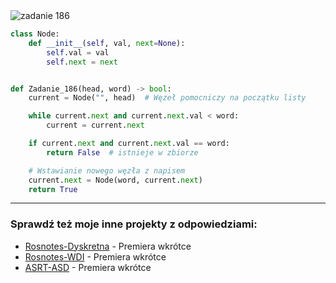 <picture>
  <source srcset="../../srt/zbior_zadan/186.png" media="(prefers-color-scheme: light)">
  <source srcset="../../srt/zbior_zadan/black_186.png" media="(prefers-color-scheme: dark)">
  <img src="../../srt/zbior_zadan/black_186.png" alt="zadanie 186">
</picture>

```python
class Node:
    def __init__(self, val, next=None):
        self.val = val
        self.next = next


def Zadanie_186(head, word) -> bool:
    current = Node("", head)  # Węzeł pomocniczy na początku listy

    while current.next and current.next.val < word:
        current = current.next

    if current.next and current.next.val == word:
        return False  # istnieje w zbiorze

    # Wstawianie nowego węzła z napisem
    current.next = Node(word, current.next)
    return True
```

---
### Sprawdź też moje inne projekty z odpowiedziami:
- [Rosnotes-Dyskretna](https://github.com/kamilGie/Rosnotes-Dyskretna) - Premiera wkrótce
- [Rosnotes-WDI](https://github.com/kamilGie/Rosnotes-WDI) - Premiera wkrótce
- [ASRT-ASD](https://github.com/kamilGie/Rosnotes-Dyskretna) - Premiera wkrótce
